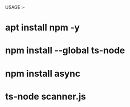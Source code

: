 USAGE :-
# apt install npm -y
# npm install --global ts-node
# npm install async
# ts-node scanner.js
